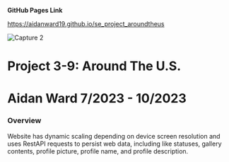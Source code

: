 **GitHub Pages Link**

https://aidanward19.github.io/se_project_aroundtheus

![Capture 2](https://github.com/AidanWard19/se_project_aroundtheus/assets/135480405/75433662-e321-4dcc-9d86-ddd59de76dee)

# Project 3-9: Around The U.S.

# Aidan Ward 7/2023 - 10/2023

### Overview
Website has dynamic scaling depending on device screen resolution and uses RestAPI requests to persist web data, including like statuses, gallery contents, profile picture, profile name, and profile description.



